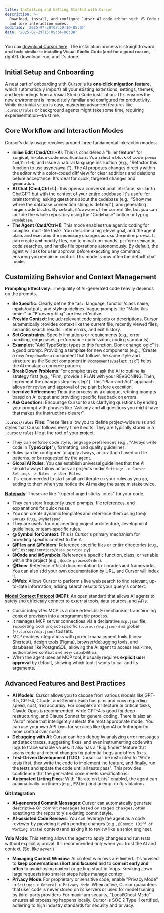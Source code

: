 ```yaml
---
title: Installing and Getting Started with Cursor
description: >-
  Download, install, and configure Cursor AI code editor with VS Code migration
  and core interaction modes.
modified: '2025-07-30T07:29:10-05:00'
date: '2025-07-29T15:09:56-06:00'
---
```


You can [download Cursor here](https://cursor.com). The installation process is straightforward and feels similar to installing Visual Studio Code (and for a good reason, right?): download, run, and it's done.

## Initial Setup and Onboarding

A neat part of onboarding with Cursor is its **one-click migration feature**, which automatically imports all your existing extensions, settings, themes, and keybindings from a Visual Studio Code installation. This ensures the new environment is immediately familiar and configured for productivity. While the initial setup is easy, mastering advanced features like `.cursor/rules` or background agents might take some time, requiring experimentation—trust me.

## Core Workflow and Interaction Modes

Cursor's daily usage revolves around three fundamental interaction modes:

- **Inline Edit (Cmd/Ctrl+K)**: This is considered a "killer feature" for surgical, in-place code modifications. You select a block of code, press `Cmd/Ctrl+K`, and issue a natural language instruction (e.g., "Refactor this function to use async/await"). The AI proposes changes directly within the editor with a color-coded diff view for clear additions and deletions before acceptance. It's ideal for quick, targeted changes and generation.
- **AI Chat (Cmd/Ctrl+L)**: This opens a conversational interface, similar to ChatGPT but with the context of your entire codebase. It's useful for brainstorming, asking questions about the codebase (e.g., "Show me where the database connection string is defined"), and generating larger code blocks. By default, it's aware of the current file, but you can include the whole repository using the "Codebase" button or typing `@codebase`.
- **The Agent (Cmd/Ctrl+I)**: This mode enables true agentic coding for complex, multi-file tasks. You describe a high-level goal, and the agent plans and executes the necessary changes across the entire project. It can create and modify files, run terminal commands, perform semantic code searches, and handle file operations autonomously. By default, the agent will ask for user approval before executing any command, ensuring you remain in control. This mode is now often the default chat mode.

## Customizing Behavior and Context Management

**Prompting Effectively**: The quality of AI-generated code heavily depends on the prompts.

- **Be Specific**: Clearly define the task, language, function/class name, inputs/outputs, and style guidelines. Vague prompts like "Make this better" or "Fix everything" are less effective.
- **Provide Context**: Include relevant code snippets or descriptions. Cursor automatically provides context like the current file, recently viewed files, semantic search results, linter errors, and edit history.
- **Set Constraints**: Specify limitations or requirements (e.g., error handling, edge cases, performance optimization, coding standards).
- **Examples**: "Add TypeScript types to this function. Don't change logic" is a good prompt. Providing a template for new components (e.g., "Create a new `DropdownMenu` component that follows the same style and structure as the Select component in `@components/select.tsx`") helps the AI emulate a concrete pattern.
- **Break Down Problems**: For complex tasks, ask the AI to outline its strategy first (e.g., "First, provide a PLAN with your REASONING. Then, implement the changes step-by-step"). This "Plan-and-Act" approach allows for review and approval of the plan before execution.
- **Iterative Refinement**: Treat the process as a dialogue, refining prompts based on AI output and providing specific feedback on errors.
- **Ask Questions**: Encourage Cursor to ask clarifying questions by ending your prompt with phrases like "Ask any and all questions you might have that makes the instructions clearer".

**`.cursor/rules` Files**: These files allow you to define project-wide rules and styles that Cursor follows every time it edits. They are typically stored in a `.cursor/rules` file at the root of your project.

- They can enforce code style, language preferences (e.g., "Always write code in **TypeScript**"), formatting, and quality guidelines.
- Rules can be configured to apply always, auto-attach based on file patterns, or be requested by the agent.
- **Global AI Rules**: You can establish universal guidelines that the AI should always follow across all projects under `Settings -> Cursor Settings -> Rules -> User Rules`.
- It's recommended to start small and iterate on your rules as you go, adding to them when you notice the AI making the same mistake twice.

**[Notepads](cursor-notepads.md)**: These are like "supercharged sticky notes" for your code.

- They can store frequently used prompts, file references, and explanations for quick reuse.
- You can create dynamic templates and reference them using the `@` syntax (e.g., `@MyNotepad`).
- They are useful for documenting project architecture, development guidelines, or team-specific rules.
- **@ Symbol for Context**: This is Cursor's primary mechanism for providing specific context to the AI.
- **@Files and @Folders**: Reference specific files or entire directories (e.g., `@files:app/services/data_service.py`).
- **@Code and @Symbols**: Reference a specific function, class, or variable within the project (e.g., `@code:processOrder`).
- **@Docs**: Reference official documentation for libraries and frameworks. You can also add your own documentation by URL, and Cursor will index it.
- **@Web**: Allows Cursor to perform a live web search to find relevant, up-to-date information, adding search results to your query's context.

**[Model Context Protocol](mcp.md) (MCP)**: An open standard that allows AI agents to safely and efficiently connect to external tools, data sources, and APIs.

- Cursor integrates MCP as a core extensibility mechanism, transforming context provision into a programmable process.
- It manages MCP server connections via a declarative `mcp.json` file, supporting both project-specific (`.cursor/mcp.json`) and global (`~/.cursor/mcp.json`) toolsets.
- MCP enables integrations with project management tools (Linear, Shortcut), design tools (Figma), browser/debugging tools, and databases like PostgreSQL, allowing the AI agent to access real-time, authoritative context and new capabilities.
- When the agent uses an MCP tool, it usually requires **explicit user approval** by default, showing which tool it wants to call and its arguments.

## Advanced Features and Best Practices

- **AI Models**: Cursor allows you to choose from various models like GPT-3.5, GPT-4, Claude, and Gemini. Each has pros and cons regarding speed, cost, and accuracy. For complex architecture or critical tasks, Claude Opus is recommended, while GPT-4 is good for deep restructuring, and Claude Sonnet for general coding. There is also an "Auto" mode that intelligently selects the most appropriate model. You can use your own API keys for services like OpenAI or Anthropic for more control over costs.
- **Debugging with AI**: Cursor can help debug by analyzing error messages and stack traces, suggesting fixes, and even instrumenting code with logs to trace variable values. It also has a "Bug finder" feature that scans code and recent changes for potential bugs and offers fixes.
- **Test-Driven Development (TDD)**: Cursor can be instructed to "Write tests first, then write the code to implement the feature, and finally, run the tests and update the code until all tests pass". This provides confidence that the generated code meets specifications.
- **Automated Linting Fixes**: With "Iterate on Lints" enabled, the agent can automatically run linters (e.g., ESLint) and attempt to fix violations.

**Git Integration**

- **AI-generated Commit Messages**: Cursor can automatically generate descriptive Git commit messages based on staged changes, often adapting to the repository's existing commit style.
- **AI-assisted Code Reviews**: You can leverage the agent as a code reviewer by providing it with pending changes (e.g., `@Commit (Diff of Working State)` context) and asking it to review like a senior engineer.

**Yolo Mode**: This setting allows the agent to apply changes and run tests without explicit approval. It's recommended only when you trust the AI and context. (So, like _never_.)

- **Managing Context Window**: AI context windows are limited. It's advised to **keep conversations short and focused** and to **commit early and often** to avoid losing context or getting stuck in loops. Breaking down large requests into smaller steps helps manage context.
- **Privacy Mode**: For proprietary or sensitive code, enable "Privacy Mode" in `Settings > General > Privacy Mode`. When active, Cursor guarantees that user code is never stored on its servers or used for model training by third-party providers. For maximum security, "Local/Ghost Mode" ensures all processing happens locally. Cursor is SOC 2 Type II certified, adhering to high industry standards for security and privacy.
